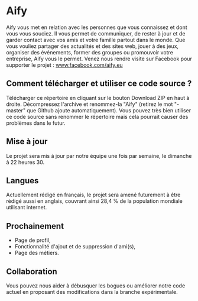 # Aify
Aify vous met en relation avec les personnes que vous connaissez et dont vous vous souciez.
Il vous permet de communiquer, de rester à jour et de garder contact avec vos amis et votre famille partout dans le monde. Que vous vouliez partager des actualités et des sites web, jouer à des jeux, organiser des événements, former des groupes ou promouvoir votre entreprise, Aify vous le permet.
Venez nous rendre visite sur Facebook pour supporter le projet : www.facebook.com/aify.eu

## Comment télécharger et utiliser ce code source ?
Télécharger ce répertoire en cliquant sur le bouton Download ZIP en haut à droite. Décompressez l'archive et renommez-la "Aify" (retirez le mot "-master" que Github ajoute automatiquement). Vous pouvez très bien utiliser ce code source sans renommer le répertoire mais cela pourrait causer des problèmes dans le futur.

## Mise à jour
Le projet sera mis à jour par notre équipe une fois par semaine, le dimanche à 22 heures 30.

## Langues
Actuellement rédigé en français, le projet sera amené futurement à être rédigé aussi en anglais, couvrant ainsi 28,4 % de la population mondiale utilisant internet.

## Prochainement
- Page de profil,
- Fonctionnalité d'ajout et de suppression d'ami(s),
- Page des métiers.

## Collaboration
Vous pouvez nous aider à débusquer les bogues ou améliorer notre code actuel en proposant des modifications dans la branche expérimentale.
